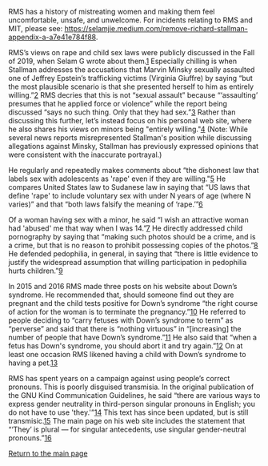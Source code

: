 RMS has a history of mistreating women and making them feel uncomfortable, unsafe, and unwelcome. For incidents relating to RMS and MIT, please see: <https://selamjie.medium.com/remove-richard-stallman-appendix-a-a7e41e784f88>.

RMS’s views on rape and child sex laws were publicly discussed in the Fall of 2019, when Selam G wrote about them.[1]  Especially chilling is when Stallman addresses the accusations that Marvin Minsky sexually assaulted one of Jeffrey Epstein’s trafficking victims (Virginia Giuffre) by saying “but the most plausible scenario is that she presented herself to him as entirely willing.”[2] RMS decries that this is not “sexual assault” because “‘assaulting’ presumes that he applied force or violence” while the report being discussed “says no such thing. Only that they had sex.”[3] Rather than discussing this further, let’s instead focus on his personal web site, where he also shares his views on minors being "entirely willing."[4] (Note: While several news reports misrepresented Stallman's position while discussing allegations against Minsky, Stallman has previously expressed opinions that were consistent with the inaccurate portrayal.)

[1]: https://selamjie.medium.com/remove-richard-stallman-fec6ec210794
[2]: https://www.vice.com/en/article/9ke3ke/famed-computer-scientist-richard-stallman-described-epstein-victims-as-entirely-willing
[3]: https://www.vice.com/en/article/9ke3ke/famed-computer-scientist-richard-stallman-described-epstein-victims-as-entirely-willing
[4]:  https://web.archive.org/web/20180924231708/https://stallman.org/archives/2018-jul-oct.html#23_September_2018_(Cody_Wilson)

He regularly and repeatedly makes comments about “the dishonest law that labels sex with adolescents as 'rape' even if they are willing."[5] He compares United States law to Sudanese law in saying that “US laws that define 'rape' to include voluntary sex with under N years of age (where N varies)” and that “both laws falsify the meaning of ‘rape.’”[6]

[5]: https://stallman.org/archives/2017-sep-dec.html#13_November_2017_(Jelani_Maraj)
[6]: https://stallman.org/archives/2018-may-aug.html#14_May_2018_(Death_sentence_in_Sudan)

Of a woman having sex with a minor, he said “I wish an attractive woman had 'abused' me that way when I was 14.”[7] He directly addressed child pornography by saying that “making such photos should be a crime, and is a crime, but that is no reason to prohibit possessing copies of the photos.”[8] He defended pedophilia, in general, in saying that “there is little evidence to justify the widespread assumption that willing participation in pedophilia hurts children.”[9]

[7]: https://stallman.org/archives/2015-mar-jun.html#5_June_2015_(Law_being_an_ass)
[8]: https://stallman.org/archives/2014-jul-oct.html#26_October_2014_(Prison_for_cartoon)
[9]: https://stallman.org/archives/2012-nov-feb.html#04_January_2013_(Pedophilia)
                                     
In 2015 and 2016 RMS made three posts on his website about Down’s syndrome. He recommended that, should someone find out they are pregnant and the child tests positive for Down’s syndrome “the right course of action for the woman is to terminate the pregnancy.”[10] He referred to people deciding to “carry fetuses with Down’s syndrome to term” as “perverse” and said that there is “nothing virtuous” in “[increasing] the number of people that have Down’s syndrome.”[11] He also said that “when a fetus has Down's syndrome, you should abort it and try again.”[12] On at least one occasion RMS likened having a child with Down’s syndrome to having a pet.[13]

[10]: https://web.archive.org/web/20210319210116/https://stallman.org/archives/2016-jul-oct.html#31_October_2016_(Down's_syndrome)
[11]: https://stallman.org/archives/2015-jul-oct.html#21_October_2015_(Mistaking_a_fetus_for_a_baby)
[12]: https://stallman.org/archives/2016-mar-jun.html#23_April_2016_(Fetuses_with_Downs_syndrome)
[13]: https://web.archive.org/web/20161107050933/https://www.stallman.org/archives/2016-jul-oct.html#31_October_2016_(Down's_syndrome)

RMS has spent years on a campaign against using people’s correct pronouns. This is poorly disguised transmisia. In the original publication of the GNU Kind Communication Guidelines, he said “there are various ways to express gender neutrality in third-person singular pronouns in English; you do not have to use 'they.'”[14] This text has since been updated, but is still transmisic.[15] The main page on his web site includes the statement that  “‘They’ is plural — for singular antecedents, use singular gender-neutral pronouns.”[16]

[14]: https://web.archive.org/web/20181022140126/https://www.gnu.org/philosophy/kind-communication.html
[15]: https://www.gnu.org/philosophy/kind-communication.html
[16]: https://stallman.org

[Return to the main page][17]

[17]: https://rms-open-letter.github.io/
